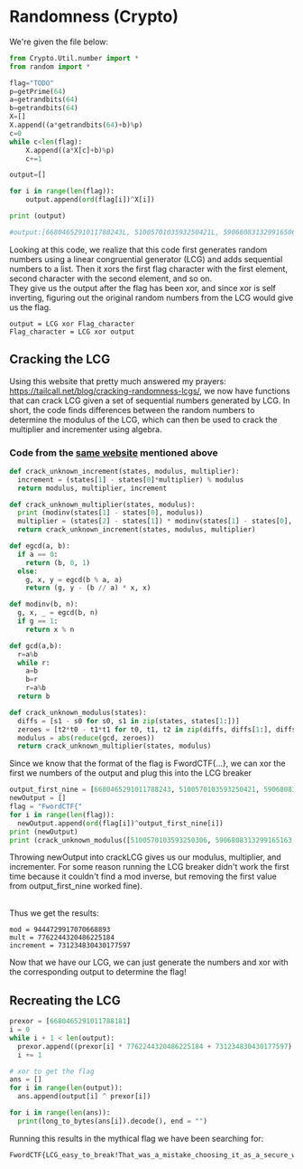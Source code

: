 # Randomness (Crypto)
We're given the file below:
```python
from Crypto.Util.number import *
from random import *

flag="TODO"
p=getPrime(64)
a=getrandbits(64)
b=getrandbits(64)
X=[]
X.append((a*getrandbits(64)+b)%p)
c=0
while c<len(flag):
	X.append((a*X[c]+b)%p)
	c+=1

output=[]

for i in range(len(flag)):
	output.append(ord(flag[i])^X[i])

print (output)

#output:[6680465291011788243L, 5100570103593250421L, 5906808313299165060L, 1965917782737693358L, 9056785591048864624L, 1829758495155458576L, 6790868899161600055L, 1596515234863242823L, 1542626304251881891L, 8104506805098882719L, 1007224930233032567L, 3734079115803760073L, 7849173324645439452L, 8732100672289854567L, 5175836768003400781L, 1424151033239111460L, 1199105222454059911L, 1664215650827157105L, 9008386209424299800L, 484211781780518254L, 2512932525834758909L, 270126439443651096L, 3183206577049996011L, 3279047721488346724L, 3454276445316959481L, 2818682432513461896L, 1198230090827197024L, 6998819122186572678L, 9203565046169681246L, 2238598386754583423L, 467098371562174956L, 5653529053698720276L, 2015452976526330232L, 2551998512666399199L, 7069788985925185031L, 5960242873564733830L, 8674335448210427234L, 8831855692621741517L, 6943582577462564728L, 2159276184039111694L, 8688468346396385461L, 440650407436900405L, 6995840816131325250L, 4637034747767556143L, 3074066864500201630L, 3089580429060692934L, 2636919931902761401L, 5048459994558771200L, 6575450200614822046L, 666932631675155892L, 3355067815387388102L, 3494943856508019168L, 3208598838604422062L, 1651654978658074504L, 1031697828323732832L, 3522460087077276636L, 6871524519121580258L, 6523448658792083486L, 127306226106122213L, 147467006327822722L, 3241736541061054362L, 8781435214433157730L, 7267936298215752831L, 3411059229428517472L, 6597995245035183751L, 1256684894889830824L, 6272257692365676430L, 303437276610446361L, 8730871523914292433L, 6472487383860532571L, 5022165523149187811L, 4462701447753878703L, 1590013093628585660L, 4874224067795612706L]
```

Looking at this code, we realize that this code first generates random numbers using a linear congruential generator (LCG) and adds sequential numbers to a list. Then it xors the first flag character with the first element, second character with the second element, and so on.  
They give us the output after the flag has been xor, and since xor is self inverting, figuring out the original random numbers from the
LCG would give us the flag.

    output = LCG xor Flag_character  
    Flag_character = LCG xor output

## Cracking the LCG

Using this website that pretty much answered my prayers: https://tailcall.net/blog/cracking-randomness-lcgs/, we now have 
functions that can crack LCG given a set of sequential numbers generated by LCG. In short, the code finds differences between the random numbers to determine the modulus of the LCG, which can then be used to crack the multiplier and incrementer using algebra. 

### Code from the [same website](https://tailcall.net/blog/cracking-randomness-lcgs/) mentioned above
```python
def crack_unknown_increment(states, modulus, multiplier):
  increment = (states[1] - states[0]*multiplier) % modulus
  return modulus, multiplier, increment

def crack_unknown_multiplier(states, modulus):
  print (modinv(states[1] - states[0], modulus))
  multiplier = (states[2] - states[1]) * modinv(states[1] - states[0], modulus) % modulus
  return crack_unknown_increment(states, modulus, multiplier)

def egcd(a, b):
  if a == 0:
    return (b, 0, 1)
  else:
    g, x, y = egcd(b % a, a)
    return (g, y - (b // a) * x, x)

def modinv(b, n):
  g, x, _ = egcd(b, n)
  if g == 1:
    return x % n

def gcd(a,b):
  r=a%b
  while r:
    a=b
    b=r
    r=a%b
  return b

def crack_unknown_modulus(states):
  diffs = [s1 - s0 for s0, s1 in zip(states, states[1:])]
  zeroes = [t2*t0 - t1*t1 for t0, t1, t2 in zip(diffs, diffs[1:], diffs[2:])]
  modulus = abs(reduce(gcd, zeroes))
  return crack_unknown_multiplier(states, modulus)
```

Since we know that the format of the flag is FwordCTF{...}, we can xor the first we numbers of the output and plug this into the LCG breaker  

```python
output_first_nine = [6680465291011788243, 5100570103593250421, 5906808313299165060, 1965917782737693358, 9056785591048864624, 1829758495155458576, 6790868899161600055, 1596515234863242823, 1542626304251881891]
newOutput = []
flag = "FwordCTF{"
for i in range(len(flag)):
  newOutput.append(ord(flag[i])^output_first_nine[i])
print (newOutput)
print (crack_unknown_modulus([5100570103593250306, 5906808313299165163, 1965917782737693404, 9056785591048864532, 1829758495155458643, 6790868899161600099, 1596515234863242753, 1542626304251881944]))
```
Throwing newOutput into crackLCG gives us our modulus, multiplier, and incrementer. For some reason running the LCG breaker didn't work the first time 
because it couldn't find a mod inverse, but removing the first value from output_first_nine worked fine).  
<br>

Thus we get the results:

    mod = 9444729917070668893
    mult = 7762244320486225184
    increment = 731234830430177597

Now that we have our LCG, we can just generate the numbers and xor with the corresponding output to determine the flag!

## Recreating the LCG
```python
prexor = [6680465291011788181] 
i = 0
while i + 1 < len(output):
  prexor.append((prexor[i] * 7762244320486225184 + 731234830430177597) % 9444729917070668893)
  i += 1

# xor to get the flag
ans = []
for i in range(len(output)):
  ans.append(output[i] ^ prexor[i])

for i in range(len(ans)):
  print(long_to_bytes(ans[i]).decode(), end = "")
```
Running this results in the mythical flag we have been searching for:  

    FwordCTF{LCG_easy_to_break!That_was_a_mistake_choosing_it_as_a_secure_way}
